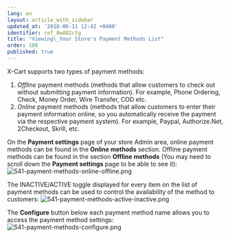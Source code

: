 ```yaml
---
lang: en
layout: article_with_sidebar
updated_at: '2018-06-11 12:42 +0400'
identifier: ref_0wA82ctg
title: "Viewing\_Your Store's Payment Methods List"
order: 100
published: true
---
```

X-Cart supports two types of payment methods:

1.  _Offline_ payment methods (methods that allow customers to check out without submitting payment information). For example, Phone Ordering, Check, Money Order, Wire Transfer, COD etc.
2.  _Online_ payment methods (methods that allow customers to enter their payment information online, so you automatically receive the payment via the respective payment system). For example, Paypal, Authorize.Net, 2Checkout, Skrill, etc.

On the **Payment settings** page of your store Admin area, online payment methods can be found in the **Online methods** section. Offline payment methods can be found in the section **Offline methods** (You may need to scroll down the **Payment settings** page to be able to see it):
![541-payment-methods-online-offline.png]({{site.baseurl}}/attachments/ref_0wA82ctg/541-payment-methods-online-offline.png)

The INACTIVE/ACTIVE toggle displayed for every item on the list of payment methods can be used to control the availability of the method to customers:
![541-payment-methods-active-inactive.png]({{site.baseurl}}/attachments/ref_0wA82ctg/541-payment-methods-active-inactive.png)

The **Configure** button below each payment method name allows you to access the payment method settings:
![541-payment-methods-configure.png]({{site.baseurl}}/attachments/ref_0wA82ctg/541-payment-methods-configure.png)
